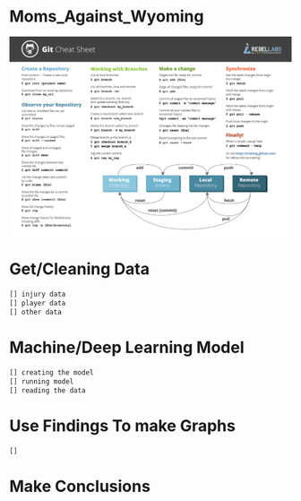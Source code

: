 # Moms_Against_Wyoming
![alt text](GitCommands.png)

# Get/Cleaning Data
    [] injury data
    [] player data
    [] other data

# Machine/Deep Learning Model
    [] creating the model
    [] running model
    [] reading the data

# Use Findings To make Graphs
    [] 

# Make Conclusions
